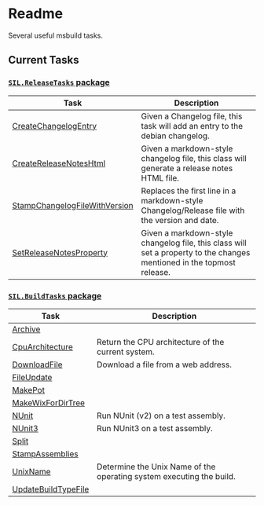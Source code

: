 # Readme

Several useful msbuild tasks.

## Current Tasks

### [`SIL.ReleaseTasks` package](Documentation/SIL.ReleaseTasks.md)

**Task**                      | **Description**
------------------------------|----------------------------------------------------------------
[CreateChangelogEntry](Documentation/SIL.ReleaseTasks.md#createchangelogentry-task) | Given a Changelog file, this task will add an entry to the debian changelog.
[CreateReleaseNotesHtml](Documentation/SIL.ReleaseTasks.md#createreleasenoteshtml-task) | Given a markdown-style changelog file, this class will generate a release notes HTML file.
[StampChangelogFileWithVersion](Documentation/SIL.ReleaseTasks.md#stampchangelogfilewithversion-task) | Replaces the first line in a markdown-style Changelog/Release file with the version and date.
[SetReleaseNotesProperty](Documentation/SIL.ReleaseTasks.md#setreleasenotesproperty-task) | Given a markdown-style changelog file, this class will set a property to the changes mentioned in the topmost release.

### [`SIL.BuildTasks` package](Documentation/SIL.BuildTasks.md)

**Task**                      | **Description**
------------------------------|----------------------------------------------------------------
[Archive](Documentation/SIL.BuildTasks.md#archive-task) |
[CpuArchitecture](Documentation/SIL.BuildTasks.md#cpuarchitecture-task) | Return the CPU architecture of the current system.
[DownloadFile](Documentation/SIL.BuildTasks.md#downloadfile-task) | Download a file from a web address.
[FileUpdate](Documentation/SIL.BuildTasks.md#fileupdate-task) |
[MakePot](Documentation/SIL.BuildTasks.md#makepot-task) |
[MakeWixForDirTree](Documentation/SIL.BuildTasks.md#makewixfordirtree-task) |
[NUnit](Documentation/SIL.BuildTasks.md#nunit-task) | Run NUnit (v2) on a test assembly.
[NUnit3](Documentation/SIL.BuildTasks.md#nunit3-task) | Run NUnit3 on a test assembly.
[Split](Documentation/SIL.BuildTasks.md#split-task) |
[StampAssemblies](Documentation/SIL.BuildTasks.md#stampassemblies-task) |
[UnixName](Documentation/SIL.BuildTasks.md#unixname-task) | Determine the Unix Name of the operating system executing the build.
[UpdateBuildTypeFile](Documentation/SIL.BuildTasks.md#updatebuildtypefile-task) |
